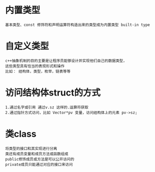 # 内置类型
    基本类型、const 修饰符和声明运算符构造出来的类型成为内置类型 built-in type

# 自定义类型
    c++抽象机制的目的主要是让程序员能够设计并实现他们自己的数据类型，
    这些类型具有恰当的表现形式和操作
    比如： 结构体，类型，枚举，链表等等

# 访问结构体struct的方式
    1.通过名字或引用 通过v.sz 这样的.运算符获取
    2.通过指针方式访问，比如 Vector*pv 变量，访问结构体上的元素 pv->sz;

# 类class
    将类型的接口和其实现进行分离
    类还有成员变量和成员方法或函数组成
    public修饰成员或方法是可以公开访问的
    private成员只能通过对应的接口来访问

